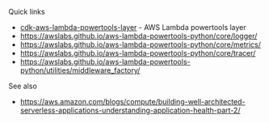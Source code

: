 Quick links
- [cdk-aws-lambda-powertools-layer](https://github.com/awslabs/cdk-aws-lambda-powertools-layer) - AWS Lambda powertools layer
- https://awslabs.github.io/aws-lambda-powertools-python/core/logger/
- https://awslabs.github.io/aws-lambda-powertools-python/core/metrics/
- https://awslabs.github.io/aws-lambda-powertools-python/core/tracer/
- https://awslabs.github.io/aws-lambda-powertools-python/utilities/middleware_factory/

See also
- https://aws.amazon.com/blogs/compute/building-well-architected-serverless-applications-understanding-application-health-part-2/